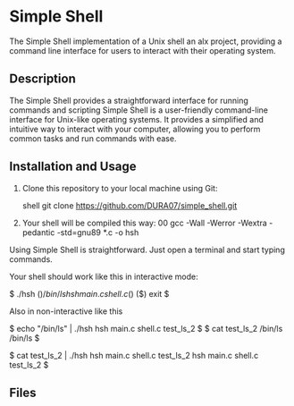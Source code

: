 # Simple Shell

The Simple Shell implementation of a Unix shell an alx project, providing a command line interface for users to interact with their operating system.

## Description

The Simple Shell provides a straightforward interface for running commands and scripting
Simple Shell is a user-friendly command-line interface for Unix-like operating systems.
It provides a simplified and intuitive way to interact with your computer, allowing you to perform common tasks and run commands with ease.

## Installation and Usage

1. Clone this repository to your local machine using Git:

   shell
   git clone https://github.com/DURA07/simple_shell.git



2. Your shell will be compiled this way:
00
gcc -Wall -Werror -Wextra -pedantic -std=gnu89 *.c -o hsh

Using Simple Shell is straightforward. Just open a terminal and start typing commands.

Your shell should work like this in interactive mode:

$ ./hsh
($) /bin/ls
hsh main.c shell.c
($)
($) exit
$

Also in non-interactive like this

$ echo "/bin/ls" | ./hsh
hsh main.c shell.c test_ls_2
$
$ cat test_ls_2
/bin/ls
/bin/ls
$

$ cat test_ls_2 | ./hsh
hsh main.c shell.c test_ls_2
hsh main.c shell.c test_ls_2
$

## Files
